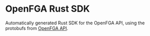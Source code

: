 # OpenFGA Rust SDK

Automatically generated Rust SDK for the OpenFGA API, using the protobufs from [OpenFGA API](https://github.com/openfga/api).
